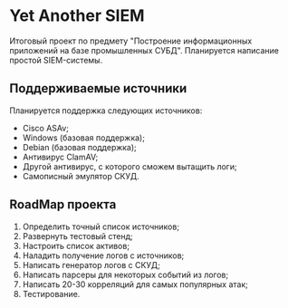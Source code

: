 # Yet Another SIEM
Итоговый проект по предмету "Построение информационных приложений на базе промышленных СУБД". Планируется написание простой SIEM-системы.

## Поддерживаемые источники
Планируется поддержка следующих источников:
* Cisco ASAv;
* Windows (базовая поддержка);
* Debian (базовая поддержка);
* Антивирус ClamAV;
* Другой антивирус, с которого сможем вытащить логи;
* Самописный эмулятор СКУД.

## RoadMap проекта
1. Определить точный список источников;
2. Развернуть тестовый стенд;
3. Настроить список активов;
4. Наладить получение логов с источников;
5. Написать генератор логов с СКУД;
6. Написать парсеры для некоторых событий из логов;
7. Написать 20-30 корреляций для самых популярных атак;
8. Тестирование.
